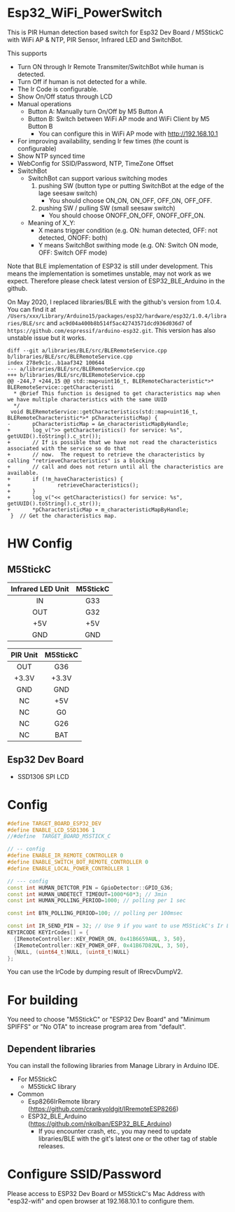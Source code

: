 # Esp32_WiFi_PowerSwitch

This is PIR Human detection based switch for Esp32 Dev Board / M5StickC with WiFi AP & NTP,  PIR Sensor, Infrared LED and SwitchBot.

This supports
 * Turn ON through Ir Remote Transmiter/SwitchBot while human is detected.
 * Turn Off if human is not detected for a while.
 * The Ir Code is configurable.
 * Show On/Off status through LCD
 * Manual operations
   * Button A: Manually turn On/Off by M5 Button A
   * Button B: Switch between WiFi AP mode and WiFi Client by M5 Button B
     * You can configure this in WiFi AP mode with http://192.168.10.1
 * For improving availability, sending Ir few times (the count is configurable)
 * Show NTP synced time
 * WebConfig for SSID/Password, NTP, TimeZone Offset
 * SwitchBot
   * SwitchBot can support various switching modes
     1. pushing SW (button type or putting SwitchBot at the edge of the lage seesaw switch)
        * You should choose ON_ON, ON_OFF, OFF_ON, OFF_OFF.
     2. pushing SW / pulling SW (small seesaw switch)
        * You should choose ONOFF_ON_OFF, ONOFF_OFF_ON.
   * Meaning of X_Y:
     * X means trigger condition (e.g. ON: human detected, OFF: not detected, ONOFF: both)
     * Y means SwitchBot swithing mode (e.g. ON: Switch ON mode, OFF: Switch OFF mode)

Note that BLE implementation of ESP32 is still under development.
This means the implementation is sometimes unstable, may not work as we expect.
Therefore please check latest version of ESP32_BLE_Arduino in the github. 

On May 2020, I replaced libraries/BLE with the github's version from 1.0.4.
You can find it at ```/Users/xxx/Library/Arduino15/packages/esp32/hardware/esp32/1.0.4/libraries/BLE/src``` and ```ac9d04a400b8b514f5ac42743571dcd936d036d7``` of ```https://github.com/espressif/arduino-esp32.git```. This version has also unstable issue but it works.

```
diff --git a/libraries/BLE/src/BLERemoteService.cpp b/libraries/BLE/src/BLERemoteService.cpp
index 278e9c1c..b1aaf342 100644
--- a/libraries/BLE/src/BLERemoteService.cpp
+++ b/libraries/BLE/src/BLERemoteService.cpp
@@ -244,7 +244,15 @@ std::map<uint16_t, BLERemoteCharacteristic*>* BLERemoteService::getCharacteristi
  * @brief This function is designed to get characteristics map when we have multiple characteristics with the same UUID
  */
 void BLERemoteService::getCharacteristics(std::map<uint16_t, BLERemoteCharacteristic*>* pCharacteristicMap) {
-       pCharacteristicMap = &m_characteristicMapByHandle;
+       log_v(">> getCharacteristics() for service: %s", getUUID().toString().c_str());
+       // If is possible that we have not read the characteristics associated with the service so do that
+       // now.  The request to retrieve the characteristics by calling "retrieveCharacteristics" is a blocking
+       // call and does not return until all the characteristics are available.
+       if (!m_haveCharacteristics) {
+               retrieveCharacteristics();
+       }
+       log_v("<< getCharacteristics() for service: %s", getUUID().toString().c_str());
+       *pCharacteristicMap = m_characteristicMapByHandle;
 }  // Get the characteristics map.
```

# HW Config

## M5StickC

| Infrared LED Unit | M5StickC |
| :---: | :---: |
| IN | G33 |
| OUT | G32 |
| +5V | +5V |
| GND | GND |

| PIR Unit | M5StickC |
| :---: | :---: |
| OUT | G36 |
| +3.3V | +3.3V |
| GND | GND |
| NC | +5V |
| NC | G0 |
| NC | G26 |
| NC | BAT|

## Esp32 Dev Board

* SSD1306 SPI LCD


# Config

```config.h
#define TARGET_BOARD_ESP32_DEV
#define ENABLE_LCD_SSD1306 1
//#define  TARGET_BOARD_M5STICK_C

// -- config
#define ENABLE_IR_REMOTE_CONTROLLER 0
#define ENABLE_SWITCH_BOT_REMOTE_CONTROLLER 0
#define ENABLE_LOCAL_POWER_CONTROLLER 1
```

```config.cpp
// --- config
const int HUMAN_DETCTOR_PIN = GpioDetector::GPIO_G36;
const int HUMAN_UNDETECT_TIMEOUT=1000*60*3; // 3min
const int HUMAN_POLLING_PERIOD=1000; // polling per 1 sec

const int BTN_POLLING_PERIOD=100; // polling per 100msec

const int IR_SEND_PIN = 32; // Use 9 if you want to use M5StickC's Ir LED
KEYIRCODE KEYIrCodes[] = {
  {IRemoteController::KEY_POWER_ON, 0x41B6659AUL, 3, 50},
  {IRemoteController::KEY_POWER_OFF, 0x41B67D82UL, 3, 50},
  {NULL, (uint64_t)NULL, (uint8_t)NULL}
};
```

You can use the IrCode by dumping result of IRrecvDumpV2.

# For building

You need to choose "M5StickC" or "ESP32 Dev Board" and "Minimum SPIFFS" or "No OTA" to increase program area from "default".

## Dependent libraries

You can install the following libraries from Manage Library in Arduino IDE.

* For M5StickC
  * M5StickC library
* Common
  * Esp8266IrRemote library (https://github.com/crankyoldgit/IRremoteESP8266)
  * ESP32_BLE_Arduino (https://github.com/nkolban/ESP32_BLE_Arduino)
    * If you encounter crash, etc., you may need to update libraries/BLE with the git's latest one or the other tag of stable releases. 

# Configure SSID/Password

Please access to ESP32 Dev Board or M5StickC's Mac Address with "esp32-wifi" and open browser at 192.168.10.1 to configure them.
